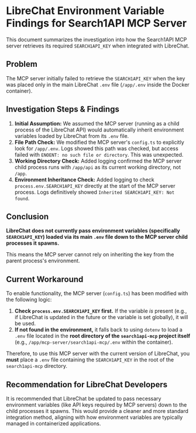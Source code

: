 # LibreChat Environment Variable Findings for Search1API MCP Server

This document summarizes the investigation into how the Search1API MCP server retrieves its required `SEARCH1API_KEY` when integrated with LibreChat.

## Problem

The MCP server initially failed to retrieve the `SEARCH1API_KEY` when the key was placed only in the main LibreChat `.env` file (`/app/.env` inside the Docker container).

## Investigation Steps & Findings

1.  **Initial Assumption:** We assumed the MCP server (running as a child process of the LibreChat API) would automatically inherit environment variables loaded by LibreChat from its `.env` file.
2.  **File Path Check:** We modified the MCP server's `config.ts` to explicitly look for `/app/.env`. Logs showed this path was checked, but access failed with `ENOENT: no such file or directory`. This was unexpected.
3.  **Working Directory Check:** Added logging confirmed the MCP server child process runs with `/app/api` as its current working directory, not `/app`.
4.  **Environment Inheritance Check:** Added logging to check `process.env.SEARCH1API_KEY` directly at the start of the MCP server process. Logs definitively showed `Inherited SEARCH1API_KEY: Not found`.

## Conclusion

**LibreChat does not currently pass environment variables (specifically `SEARCH1API_KEY`) loaded via its main `.env` file down to the MCP server child processes it spawns.**

This means the MCP server cannot rely on inheriting the key from the parent process's environment.

## Current Workaround

To enable functionality, the MCP server (`config.ts`) has been modified with the following logic:

1.  **Check `process.env.SEARCH1API_KEY` first.** If the variable *is* present (e.g., if LibreChat is updated in the future or the variable is set globally), it will be used.
2.  **If not found in the environment,** it falls back to using `dotenv` to load a `.env` file located in the **root directory of the `search1api-mcp` project itself** (e.g., `/app/mcp-server/search1api-mcp/.env` within the container).

Therefore, to use this MCP server with the current version of LibreChat, you **must** place a `.env` file containing the `SEARCH1API_KEY` in the root of the `search1api-mcp` directory.

## Recommendation for LibreChat Developers

It is recommended that LibreChat be updated to pass necessary environment variables (like API keys required by MCP servers) down to the child processes it spawns. This would provide a cleaner and more standard integration method, aligning with how environment variables are typically managed in containerized applications. 